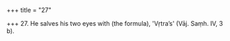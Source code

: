 +++
title = "27"

+++
27. He salves his two eyes with (the formula), 'Vṛtra’s' (Vāj. Saṃh. IV, 3 b).
